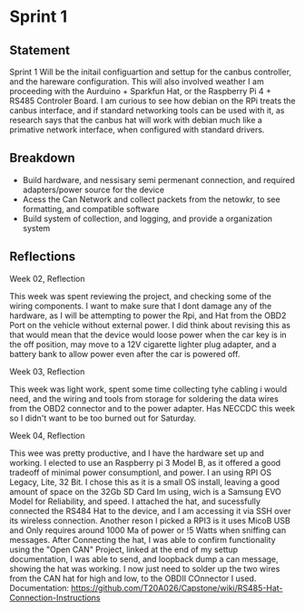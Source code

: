 # Sprint 1 

## Statement

Sprint 1 Will be the initail configuartion and settup for the canbus controller, and the hareware configuration. This will also involved weather I am proceeding with the Aurduino + Sparkfun Hat, or the Raspberry Pi 4 + RS485 Controler Board. I am curious to see how debian on the RPi treats the canbus interface, and if standard networking tools can be used with it, as research says that the canbus hat will work with debian much like a primative network interface, when configured with standard drivers. 

## Breakdown

* Build hardware, and nessisary semi permenant connection, and required adapters/power source for the device
* Acess the Can Network and collect packets from the netowkr, to see formatting, and compatible software
* Build system of collection, and logging, and provide a organization system

## Reflections

Week 02, Reflection

This week was spent reviewing the project, and checking some of the wiring components. I want to make sure that I dont damage any of the hardware, as I will be attempting to power the Rpi, and Hat from the OBD2 Port on the vehicle without external power. I did think about revising this as that would mean that the device would loose power when the car key is in the off position, may move to a 12V cigarette lighter plug adapter, and a battery bank to allow power even after the car is powered off. 


Week 03, Reflection

This week was light work, spent some time collecting tyhe cabling i would need, and the wiring and tools from storage for soldering the data wires from the OBD2 connector and to the power adapter. Has NECCDC this week so I didn't want to be too burned out for Saturday. 

Week 04, Reflection

This wee was pretty productive, and I have the hardware set up and working. I elected to use an Raspberry pi 3 Model B, as it offered a good tradeoff of minimal power consumptionl, and power. I an using RPI OS Legacy, Lite, 32 Bit. I chose this as it is a small OS install, leaving a good amount of space on the 32Gb SD Card Im using, wich is a Samsung EVO Model for Reliability, and speed. I attached the hat, and sucessfully connected the RS484 Hat to the device, and I am accessing it via SSH over its wireless connection. Another reson I picked a RPI3 is it uses MicoB USB and Only requires around 1000 Ma of power or !5 Watts when sniffing can messages. After Connecting the hat, I was able to confirm functionality using the "Open CAN" Project, linked at the end of my settup documentation, I was able to send, and loopback dump a can message, showing the hat was working. I now just need to solder up the two wires from the CAN hat for high and low, to the OBDII COnnector I used. 
Documentation: https://github.com/T20A026/Capstone/wiki/RS485-Hat-Connection-Instructions 
